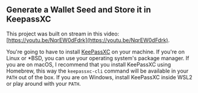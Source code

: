 ## Generate a Wallet Seed and Store it in KeepassXC

This project was built on stream in this video: [https://youtu.be/NqrEW0dFdrk](https://youtu.be/NqrEW0dFdrk).

You're going to have to install [KeePassXC](https://keepassxc.org/) on your machine. If you're on Linux or *BSD, you can use your operating system's package manager.
If you are on macOS, I recommend that you install KeePassXC using Homebrew, this way the `keepassxc-cli` command will be available in your `PATH` out of the box.
If you are on Windows, install KeePassXC inside WSL2 or play around with your `PATH`.
